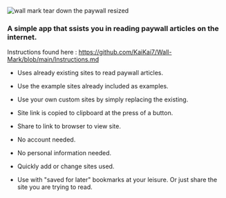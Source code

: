 ![wall mark tear down the paywall resized](https://github.com/KaiKai7/Wall-Mark/assets/87836320/0b604bed-7178-4ce1-a761-eba07302ae11)


###   A simple app that ssists you in reading paywall articles on the internet.
Instructions found here : https://github.com/KaiKai7/Wall-Mark/blob/main/Instructions.md

* Uses already existing sites to read paywall articles.

* Use the example sites already included as examples.

* Use your own custom sites by simply replacing the existing.

* Site link is copied to clipboard at the press of a button.

* Share to link to browser to view site.

* No account needed.

* No personal information needed.

* Quickly add or change sites used.

* Use with "saved for later" bookmarks at your leisure. Or just share the site you are trying to read.
